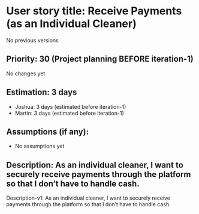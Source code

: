 # User story title: Receive Payments (as an Individual Cleaner)
No previous versions

## Priority: 30 (Project planning BEFORE iteration-1)
No changes yet

## Estimation: 3 days
* Joshua: 3 days (estimated before iteration-1)
* Martin: 3 days (estimated before iteration-1)

## Assumptions (if any):
* No assumptions yet

## Description: As an individual cleaner, I want to securely receive payments through the platform so that I don’t have to handle cash.
Description-v1: As an individual cleaner, I want to securely receive payments through the platform so that I don’t have to handle cash.